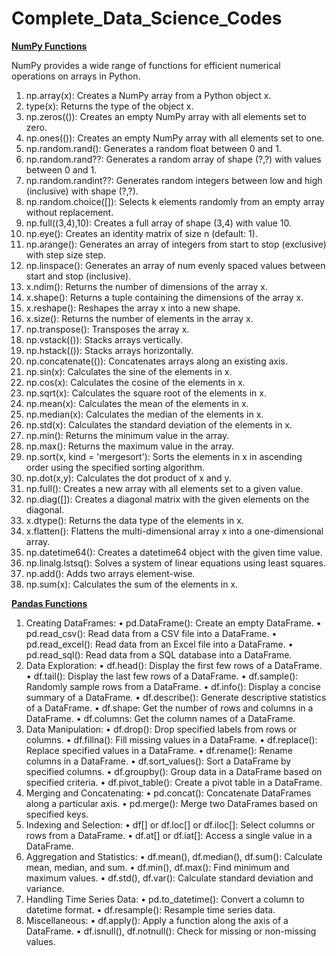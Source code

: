 # Complete_Data_Science_Codes

<u><b> NumPy Functions</b></u>


NumPy provides a wide range of functions for efficient numerical operations on arrays in Python. 

1. np.array(x): Creates a NumPy array from a Python object x.
2. type(x): Returns the type of the object x.
3. np.zeros(()): Creates an empty NumPy array with all elements set to zero.
4. np.ones(()): Creates an empty NumPy array with all elements set to one.
5. np.random.rand(): Generates a random float between 0 and 1.
6. np.random.rand??: Generates a random array of shape (?,?) with values between 0 and 1.
7. np.random.randint??: Generates random integers between low and high (inclusive) with shape (?,?).
8. np.random.choice([]): Selects k elements randomly from an empty array without replacement.
9. np.full((3,4),10): Creates a full array of shape (3,4) with value 10.
10. np.eye(): Creates an identity matrix of size n (default: 1).
11. np.arange(): Generates an array of integers from start to stop (exclusive) with step size step.
12. np.linspace(): Generates an array of num evenly spaced values between start and stop (inclusive).
13. x.ndim(): Returns the number of dimensions of the array x.
14. x.shape(): Returns a tuple containing the dimensions of the array x.
15. x.reshape(): Reshapes the array x into a new shape.
16. x.size(): Returns the number of elements in the array x.
17. np.transpose(): Transposes the array x.
18. np.vstack(()): Stacks arrays vertically.
19. np.hstack(()): Stacks arrays horizontally.
20. np.concatenate(()): Concatenates arrays along an existing axis.
21. np.sin(x): Calculates the sine of the elements in x.
22. np.cos(x): Calculates the cosine of the elements in x.
23. np.sqrt(x): Calculates the square root of the elements in x.
24. np.mean(x): Calculates the mean of the elements in x.
25. np.median(x): Calculates the median of the elements in x.
26. np.std(x): Calculates the standard deviation of the elements in x.
27. np.min(): Returns the minimum value in the array.
28. np.max(): Returns the maximum value in the array.
29. np.sort(x, kind = 'mergesort'): Sorts the elements in x in ascending order using the specified sorting algorithm.
30. np.dot(x,y): Calculates the dot product of x and y.
31. np.full(): Creates a new array with all elements set to a given value.
32. np.diag([]): Creates a diagonal matrix with the given elements on the diagonal.
33. x.dtype(): Returns the data type of the elements in x.
34. x.flatten(): Flattens the multi-dimensional array x into a one-dimensional array.
35. np.datetime64(): Creates a datetime64 object with the given time value.
36. np.linalg.lstsq(): Solves a system of linear equations using least squares.
37. np.add(): Adds two arrays element-wise.
38. np.sum(x): Calculates the sum of the elements in x.

<u><b> Pandas Functions</b></u>

1.	Creating DataFrames:
•	pd.DataFrame(): Create an empty DataFrame.
•	pd.read_csv(): Read data from a CSV file into a DataFrame.
•	pd.read_excel(): Read data from an Excel file into a DataFrame.
•	pd.read_sql(): Read data from a SQL database into a DataFrame.
2.	Data Exploration:
•	df.head(): Display the first few rows of a DataFrame.
•	df.tail(): Display the last few rows of a DataFrame.
•	df.sample(): Randomly sample rows from a DataFrame.
•	df.info(): Display a concise summary of a DataFrame.
•	df.describe(): Generate descriptive statistics of a DataFrame.
•	df.shape: Get the number of rows and columns in a DataFrame.
•	df.columns: Get the column names of a DataFrame.
3.	Data Manipulation:
•	df.drop(): Drop specified labels from rows or columns.
•	df.fillna(): Fill missing values in a DataFrame.
•	df.replace(): Replace specified values in a DataFrame.
•	df.rename(): Rename columns in a DataFrame.
•	df.sort_values(): Sort a DataFrame by specified columns.
•	df.groupby(): Group data in a DataFrame based on specified criteria.
•	df.pivot_table(): Create a pivot table in a DataFrame.
4.	Merging and Concatenating:
•	pd.concat(): Concatenate DataFrames along a particular axis.
•	pd.merge(): Merge two DataFrames based on specified keys.
5.	Indexing and Selection:
•	df[] or df.loc[] or df.iloc[]: Select columns or rows from a DataFrame.
•	df.at[] or df.iat[]: Access a single value in a DataFrame.
6.	Aggregation and Statistics:
•	df.mean(), df.median(), df.sum(): Calculate mean, median, and sum.
•	df.min(), df.max(): Find minimum and maximum values.
•	df.std(), df.var(): Calculate standard deviation and variance.
7.	Handling Time Series Data:
•	pd.to_datetime(): Convert a column to datetime format.
•	df.resample(): Resample time series data.
8.	Miscellaneous:
•	df.apply(): Apply a function along the axis of a DataFrame.
•	df.isnull(), df.notnull(): Check for missing or non-missing values.


